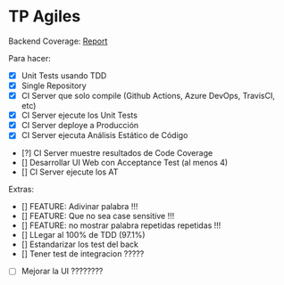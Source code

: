# TP Agiles


Backend Coverage: [Report](https://html-preview.github.io/?url=https://github.com/eliseograncelli/TP_Agiles/blob/main/backend/logic/cover.html)

Para hacer:

- [X] Unit Tests usando TDD 
- [x] Single Repository
- [x] CI Server que solo compile (Github Actions, Azure DevOps, TravisCI, etc)
- [x] CI Server ejecute los Unit Tests
- [x] CI Server deploye a Producción
- [x] CI Server ejecuta Análisis Estático de Código 
- [?] CI Server muestre resultados de Code Coverage
- [] Desarrollar UI Web con Acceptance Test (al menos 4)
- [] CI Server ejecute los AT

Extras:
- [] FEATURE: Adivinar palabra !!!
- [] FEATURE: Que no sea case sensitive !!!
- [] FEATURE: no mostrar palabra repetidas repetidas !!!
- [] LLegar al 100% de TDD (97.1%)
- [] Estandarizar los test del back 
- [] Tener test de integracion ?????
- [ ] Mejorar la UI ????????

